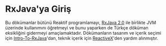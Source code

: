 # RxJava'ya Giriş

Bu dökümanlar bütünü Reaktif programlamayı, [RxJava 2.0](https://github.com/ReactiveX/RxJava) ile birlikte JVM üzerinde kullanımını öğretmeyi ve bunu yaparken de Türkçe döküman eksikliğini gidermeyi amaçlamaktadır. Dökümanların tasarım ve içerik seçimi için [Intro-To-RxJava](https://github.com/Froussios/Intro-To-RxJava)'dan, teknik içerik için [ReactiveX](http://reactivex.io)'den yardım alınmıştır.

